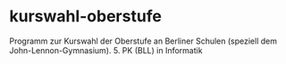 # kurswahl-oberstufe
Programm zur Kurswahl der Oberstufe an Berliner Schulen (speziell dem John-Lennon-Gymnasium).
5. PK (BLL) in Informatik
